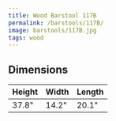 ```yaml
---
title: Wood Barstool 117B
permalink: /barstools/117B/
image: barstools/117B.jpg
tags: wood
---
```



## Dimensions

Height | Width  | Length
-------|--------|-------
37.8"  | 14.2"  | 20.1"